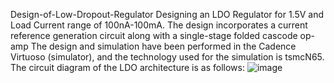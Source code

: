 Design-of-Low-Dropout-Regulator
Designing an LDO Regulator for 1.5V and Load Current range of 100nA-100mA. The design incorporates a current reference generation circuit along with a single-stage folded cascode op-amp
The design and simulation have been performed in the Cadence Virtuoso (simulator), and the technology used for the simulation is tsmcN65.
The circuit diagram of the LDO architecture is as follows:
![image](https://github.com/user-attachments/assets/89e13458-8e0d-464f-ab8e-d039ff56d980)
